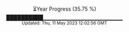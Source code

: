 <p align="center">
⏳Year Progress (35.75 %) <br>
██████████▁▁▁▁▁▁▁▁▁▁▁▁▁▁▁▁▁▁▁▁ <br>
<sub>Updated: Thu, 11 May 2023 12:02:56 GMT</sub>
</p>

